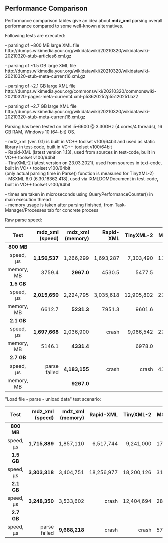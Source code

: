 ## Performance Comparison

Performance comparison tables give an idea about **mdz_xml** parsing overall performance compared to some well-known alternatives.

Following tests are executed:

<p>- parsing of ~800 MB large XML file<br>
http://dumps.wikimedia.your.org/wikidatawiki/20210320/wikidatawiki-20210320-stub-articles6.xml.gz

<p>- parsing of ~1.5 GB large XML file<br>
http://dumps.wikimedia.your.org/wikidatawiki/20210320/wikidatawiki-20210320-stub-meta-current16.xml.gz

<p>- parsing of ~2.1 GB large XML file<br>
http://dumps.wikimedia.your.org/commonswiki/20210320/commonswiki-20210320-pages-meta-current4.xml-p53620252p55120251.bz2

<p>- parsing of ~2.7 GB large XML file<br>
http://dumps.wikimedia.your.org/wikidatawiki/20210320/wikidatawiki-20210320-stub-meta-current18.xml.gz

Parsing has been tested on Intel i5-6600 @ 3.30GHz (4 cores/4 threads), 16 GB RAM, Windows 10 (64-bit) OS.

<p>- mdz_xml (ver. 0.1) is built in VC++ toolset v100/64bit and used as static library in test-code, built in VC++ toolset v100/64bit<br>
- Rapid-XML (latest version 1.13), used from sources in test-code, built in VC++ toolset v100/64bit<br>
- TinyXML-2 (latest version on 23.03.2021), used from sources in text-code, built in VC++ toolset v100/64bit<br>
(only actual parsing time in Parse() function is measured for TinyXML-2)<br>
- MSXML 6.0 (6.30.18362.418), used via IXMLDOMDocument in test-code, built in VC++ toolset v100/64bit

<p>- times are taken in microseconds using QueryPerformanceCounter() in main execution thread<br>
- memory usage is taken after parsing finished, from Task-Manager/Processes tab for concrete process<br>

Raw parse speed:

| Test  | mdz_xml<br>(speed) | mdz_xml<br>(memory) | Rapid-XML|TinyXML-2|MSXML 6.0|
| :---:| ---: | ---: | ---: | ---: | ---: |
| **800 MB**| |||||
| speed,  μs| **1,156,537**   |1,266,299|1,693,287|7,303,490|13,327,359|
| memory, MB| 3759.4   |**2967.0**|4530.5|5477.5|3428.5|
| **1.5 GB** | |  | | |  |
| speed,  μs | **2,015,650**| 2,224,795 |3,035,618 | 12,905,802| 22,664,047 |
| memory, MB | 6612.7| **5231.3** |7951.3 | 9601.6| 6095.3 |
| **2.1 GB** | |  | | |  |
| speed,  μs | **1,697,668**| 2,036,900 |crash | 9,066,542| 22,111,194 |
| memory, MB | 5146.1| **4331.4** | | 6978.0| 6107.5 |
| **2.7 GB** | |  | | |  |
| speed,  μs | parse failed| **4,183,155** |crash | crash| 43,348,381 |
| memory, MB | | **9267.0** | | | 10810.6 |

"Load file - parse - unload data" test scenario:

| Test  | mdz_xml (speed) | mdz_xml (memory) | Rapid-XML|TinyXML-2|MSXML 6.0|
| :---:| ---: | ---: | ---: | ---: | ---: |
| **800 MB**| |||||
| speed,  μs| **1,715,889**   |1,857,110|6,517,744|9,241,000|17,759,569|
| **1.5 GB** | |  | | |  |
| speed,  μs | **3,303,318**| 3,404,751 |18,256,977 | 18,200,126| 31,622,254 |
| **2.1 GB** | |  | | |  |
| speed,  μs | **3,248,350**| 3,533,602 |crash | 12,404,694| 28,289,604 |
| **2.7 GB** | |  | | |  |
| speed,  μs | parse failed| **9,688,218** |crash | crash| 57,976,988 |
